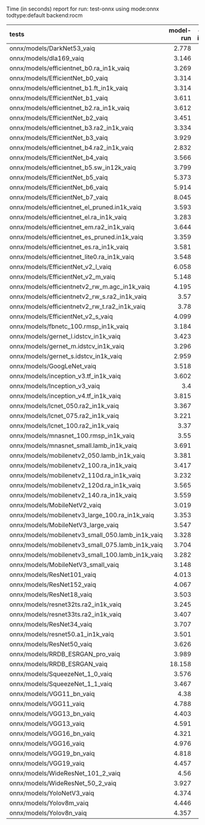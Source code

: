 Time (in seconds) report for run: test-onnx using mode:onnx todtype:default backend:rocm

| tests                                            |   model-run |   onnx-import |   torch-mlir |   iree-compile |   inference |
|:-------------------------------------------------|------------:|--------------:|-------------:|---------------:|------------:|
| onnx/models/DarkNet53_vaiq                       |       2.778 |         1.367 |            0 |          0.065 |           0 |
| onnx/models/dla169_vaiq                          |       3.146 |         0.945 |            0 |          0.062 |           0 |
| onnx/models/efficientnet_b0.ra_in1k_vaiq         |       3.269 |         0.455 |            0 |          0.074 |           0 |
| onnx/models/EfficientNet_b0_vaiq                 |       3.314 |         0.452 |            0 |          0.07  |           0 |
| onnx/models/efficientnet_b1.ft_in1k_vaiq         |       3.314 |         0     |            0 |          0     |           0 |
| onnx/models/EfficientNet_b1_vaiq                 |       3.611 |         0.588 |            0 |          0.065 |           0 |
| onnx/models/efficientnet_b2.ra_in1k_vaiq         |       3.612 |         0     |            0 |          0     |           0 |
| onnx/models/EfficientNet_b2_vaiq                 |       3.451 |         0.652 |            0 |          0.076 |           0 |
| onnx/models/efficientnet_b3.ra2_in1k_vaiq        |       3.334 |         0     |            0 |          0     |           0 |
| onnx/models/EfficientNet_b3_vaiq                 |       3.929 |         0.691 |            0 |          0.062 |           0 |
| onnx/models/efficientnet_b4.ra2_in1k_vaiq        |       2.832 |         0     |            0 |          0     |           0 |
| onnx/models/EfficientNet_b4_vaiq                 |       3.566 |         0.958 |            0 |          0.061 |           0 |
| onnx/models/efficientnet_b5.sw_in12k_vaiq        |       3.799 |         3.208 |            0 |          0.082 |           0 |
| onnx/models/EfficientNet_b5_vaiq                 |       5.373 |         2.147 |            0 |          0.071 |           0 |
| onnx/models/EfficientNet_b6_vaiq                 |       5.914 |         2.872 |            0 |          0.074 |           0 |
| onnx/models/EfficientNet_b7_vaiq                 |       8.045 |         3.499 |            0 |          0.073 |           0 |
| onnx/models/efficientnet_el_pruned.in1k_vaiq     |       3.593 |         0.418 |            0 |          0.062 |           0 |
| onnx/models/efficientnet_el.ra_in1k_vaiq         |       3.283 |         0.42  |            0 |          0.074 |           0 |
| onnx/models/efficientnet_em.ra2_in1k_vaiq        |       3.644 |         0.407 |            0 |          0.072 |           0 |
| onnx/models/efficientnet_es_pruned.in1k_vaiq     |       3.359 |         0.384 |            0 |          0.068 |           0 |
| onnx/models/efficientnet_es.ra_in1k_vaiq         |       3.581 |         0.379 |            0 |          0.081 |           0 |
| onnx/models/efficientnet_lite0.ra_in1k_vaiq      |       3.548 |         0.364 |            0 |          0.079 |           0 |
| onnx/models/EfficientNet_v2_l_vaiq               |       6.058 |         6.363 |            0 |          0.068 |           0 |
| onnx/models/EfficientNet_v2_m_vaiq               |       5.148 |         3.239 |            0 |          0.065 |           0 |
| onnx/models/efficientnetv2_rw_m.agc_in1k_vaiq    |       4.195 |         0     |            0 |          0     |           0 |
| onnx/models/efficientnetv2_rw_s.ra2_in1k_vaiq    |       3.57  |         0     |            0 |          0     |           0 |
| onnx/models/efficientnetv2_rw_t.ra2_in1k_vaiq    |       3.78  |         0.729 |            0 |          0.067 |           0 |
| onnx/models/EfficientNet_v2_s_vaiq               |       4.099 |         1.568 |            0 |          0.065 |           0 |
| onnx/models/fbnetc_100.rmsp_in1k_vaiq            |       3.184 |         0.389 |            0 |          0.074 |           0 |
| onnx/models/gernet_l.idstcv_in1k_vaiq            |       3.423 |         0.613 |            0 |          0.063 |           0 |
| onnx/models/gernet_m.idstcv_in1k_vaiq            |       3.296 |         0.544 |            0 |          0.075 |           0 |
| onnx/models/gernet_s.idstcv_in1k_vaiq            |       2.959 |         0.398 |            0 |          0.074 |           0 |
| onnx/models/GoogLeNet_vaiq                       |       3.518 |         0.578 |            0 |          0.072 |           0 |
| onnx/models/inception_v3.tf_in1k_vaiq            |       3.602 |         1.725 |            0 |          0.068 |           0 |
| onnx/models/Inception_v3_vaiq                    |       3.4   |         1.466 |            0 |          0.076 |           0 |
| onnx/models/inception_v4.tf_in1k_vaiq            |       3.815 |         2.902 |            0 |          0.074 |           0 |
| onnx/models/lcnet_050.ra2_in1k_vaiq              |       3.367 |         0.317 |            0 |          0.063 |           0 |
| onnx/models/lcnet_075.ra2_in1k_vaiq              |       3.221 |         0.325 |            0 |          0.073 |           0 |
| onnx/models/lcnet_100.ra2_in1k_vaiq              |       3.37  |         0.336 |            0 |          0.075 |           0 |
| onnx/models/mnasnet_100.rmsp_in1k_vaiq           |       3.55  |         0.344 |            0 |          0.074 |           0 |
| onnx/models/mnasnet_small.lamb_in1k_vaiq         |       3.691 |         0.327 |            0 |          0.064 |           0 |
| onnx/models/mobilenetv2_050.lamb_in1k_vaiq       |       3.381 |         0.426 |            0 |          0.09  |           0 |
| onnx/models/mobilenetv2_100.ra_in1k_vaiq         |       3.417 |         0.351 |            0 |          0.077 |           0 |
| onnx/models/mobilenetv2_110d.ra_in1k_vaiq        |       3.232 |         0.378 |            0 |          0.078 |           0 |
| onnx/models/mobilenetv2_120d.ra_in1k_vaiq        |       3.565 |         0.405 |            0 |          0.074 |           0 |
| onnx/models/mobilenetv2_140.ra_in1k_vaiq         |       3.559 |         0.369 |            0 |          0.071 |           0 |
| onnx/models/MobileNetV2_vaiq                     |       3.019 |         0.41  |            0 |          0.07  |           0 |
| onnx/models/mobilenetv3_large_100.ra_in1k_vaiq   |       3.353 |         0.414 |            0 |          0.083 |           0 |
| onnx/models/MobileNetV3_large_vaiq               |       3.547 |         0.618 |            0 |          0.064 |           0 |
| onnx/models/mobilenetv3_small_050.lamb_in1k_vaiq |       3.328 |         0.412 |            0 |          0.076 |           0 |
| onnx/models/mobilenetv3_small_075.lamb_in1k_vaiq |       3.704 |         0.372 |            0 |          0.061 |           0 |
| onnx/models/mobilenetv3_small_100.lamb_in1k_vaiq |       3.282 |         0.386 |            0 |          0.07  |           0 |
| onnx/models/MobileNetV3_small_vaiq               |       3.148 |         0.472 |            0 |          0.079 |           0 |
| onnx/models/ResNet101_vaiq                       |       4.013 |         2.414 |            0 |          0.08  |           0 |
| onnx/models/ResNet152_vaiq                       |       4.067 |         2.951 |            0 |          0.087 |           0 |
| onnx/models/ResNet18_vaiq                        |       3.503 |         0.782 |            0 |          0.072 |           0 |
| onnx/models/resnet32ts.ra2_in1k_vaiq             |       3.245 |         0     |            0 |          0     |           0 |
| onnx/models/resnet33ts.ra2_in1k_vaiq             |       3.407 |         0     |            0 |          0     |           0 |
| onnx/models/ResNet34_vaiq                        |       3.707 |         1.18  |            0 |          0.071 |           0 |
| onnx/models/resnet50.a1_in1k_vaiq                |       3.501 |         1.507 |            0 |          0.078 |           0 |
| onnx/models/ResNet50_vaiq                        |       3.626 |         1.56  |            0 |          0.071 |           0 |
| onnx/models/RRDB_ESRGAN_pro_vaiq                 |       3.989 |         0     |            0 |          0     |           0 |
| onnx/models/RRDB_ESRGAN_vaiq                     |      18.158 |         3.453 |            0 |          0.082 |           0 |
| onnx/models/SqueezeNet_1_0_vaiq                  |       3.576 |         0.341 |            0 |          0.069 |           0 |
| onnx/models/SqueezeNet_1_1_vaiq                  |       3.467 |         0.312 |            0 |          0.074 |           0 |
| onnx/models/VGG11_bn_vaiq                        |       4.38  |         5.859 |            0 |          0.073 |           0 |
| onnx/models/VGG11_vaiq                           |       4.788 |         5.549 |            0 |          0.08  |           0 |
| onnx/models/VGG13_bn_vaiq                        |       4.403 |         6.008 |            0 |          0.068 |           0 |
| onnx/models/VGG13_vaiq                           |       4.591 |         5.536 |            0 |          0.075 |           0 |
| onnx/models/VGG16_bn_vaiq                        |       4.321 |         5.564 |            0 |          0.068 |           0 |
| onnx/models/VGG16_vaiq                           |       4.976 |         6.895 |            0 |          0.077 |           0 |
| onnx/models/VGG19_bn_vaiq                        |       4.818 |         5.622 |            0 |          0.07  |           0 |
| onnx/models/VGG19_vaiq                           |       4.457 |         6.273 |            0 |          0.074 |           0 |
| onnx/models/WideResNet_101_2_vaiq                |       4.56  |         5.721 |            0 |          0.079 |           0 |
| onnx/models/WideResNet_50_2_vaiq                 |       3.927 |         3.448 |            0 |          0.072 |           0 |
| onnx/models/YoloNetV3_vaiq                       |       4.374 |         3.783 |            0 |          0.08  |           0 |
| onnx/models/Yolov8m_vaiq                         |       4.446 |         1.972 |            0 |          0.076 |           0 |
| onnx/models/Yolov8n_vaiq                         |       4.357 |         0.584 |            0 |          0.079 |           0 |

